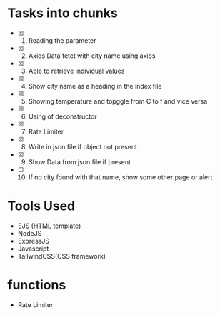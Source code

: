 # Tasks into chunks

- [x] 1. Reading the parameter
- [x] 2. Axios Data fetct with city name using axios
- [x] 3. Able to retrieve individual values
- [x] 4. Show city name as a heading in the index file
- [x] 5. Showing temperature and topggle from C to f and vice versa
- [x] 6. Using of deconstructor
- [x] 7. Rate Limiter
- [x] 8. Write in json file if object not present
- [x] 9. Show Data from json file if present
- [ ] 10. If no city found with that name, show some other page or alert

# Tools Used

- EJS (HTML template)
- NodeJS
- ExpressJS
- Javascript
- TailwindCSS(CSS framework)

# functions

- Rate Limiter
